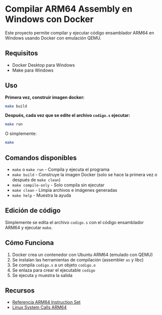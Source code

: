 # Compilar ARM64 Assembly en Windows con Docker

Este proyecto permite compilar y ejecutar código ensamblador ARM64 en Windows usando Docker con emulación QEMU.

## Requisitos

- Docker Desktop para Windows
- Make para Windows

## Uso

**Primera vez, construir imagen docker:**

```bash
make build
```

**Después, cada vez que se edite el archivo `codigo.s` ejecutar:**

```bash
make run
```

O simplemente:

```bash
make
```

## Comandos disponibles

- `make` o `make run` - Compila y ejecuta el programa
- `make build` - Construye la imagen Docker (solo se hace la primera vez o después de `make clean`)
- `make compile-only` - Solo compila sin ejecutar
- `make clean` - Limpia archivos e imágenes generadas
- `make help` - Muestra la ayuda

## Edición de código

Simplemente se edita el archivo `codigo.s` con el código ensamblador ARM64 y ejecutar `make`.

## Cómo Funciona

1. Docker crea un contenedor con Ubuntu ARM64 (emulado con QEMU)
2. Se instalan las herramientas de compilación (assembler `as` y libc)
3. Se compila `codigo.s` a un objeto `codigo.o`
4. Se enlaza para crear el ejecutable `codigo`
5. Se ejecuta y muestra la salida

## Recursos

- [Referencia ARM64 Instruction Set](https://developer.arm.com/documentation/)
- [Linux System Calls ARM64](https://arm64.syscall.sh/)
